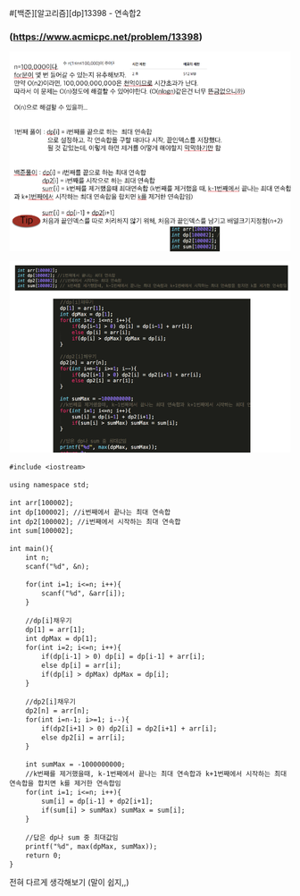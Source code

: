 #[백준][알고리즘][dp]13398 - 연속합2
### (https://www.acmicpc.net/problem/13398)



![img13](/image/img13.png)

![img14](/image/img14.png)



```
#include <iostream>

using namespace std;

int arr[100002];
int dp[100002]; //i번째에서 끝나는 최대 연속합
int dp2[100002]; //i번째에서 시작하는 최대 연속합
int sum[100002]; 

int main(){
	int n;
	scanf("%d", &n);

	for(int i=1; i<=n; i++){
		scanf("%d", &arr[i]);
	}

	//dp[i]채우기 
	dp[1] = arr[1]; 
	int dpMax = dp[1];
	for(int i=2; i<=n; i++){
		if(dp[i-1] > 0) dp[i] = dp[i-1] + arr[i];
		else dp[i] = arr[i];
		if(dp[i] > dpMax) dpMax = dp[i];
	}
 
 	//dp2[i]채우기
 	dp2[n] = arr[n];
	for(int i=n-1; i>=1; i--){
		if(dp2[i+1] > 0) dp2[i] = dp2[i+1] + arr[i];
		else dp2[i] = arr[i];
	}

	int sumMax = -1000000000;
	//k번째를 제거했을때, k-1번째에서 끝나는 최대 연속합과 k+1번째에서 시작하는 최대 연속합을 합치면 k를 제거한 연속합임 
	for(int i=1; i<=n; i++){
		sum[i] = dp[i-1] + dp2[i+1];
		if(sum[i] > sumMax) sumMax = sum[i];
	}

	//답은 dp나 sum 중 최대값임 
	printf("%d", max(dpMax, sumMax));
	return 0;
}
```

전혀 다르게 생각해보기 (말이 쉽지,,)
